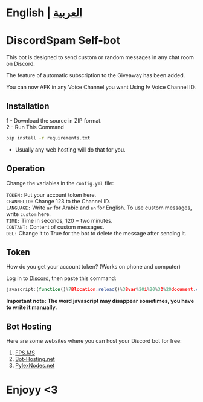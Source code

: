 
# English | [العربية](https://github.com/m2k7m/DiscordSpam/blob/main/README-ar.md)

# DiscordSpam Self-bot

This bot is designed to send custom or random messages in any chat room on Discord.

The feature of automatic subscription to the Giveaway has been added.

You can now AFK in any Voice Channel you want Using !v Voice Channel ID.

## Installation

1 - Download the source in ZIP format.<br>
2 - Run This Command
```bash
pip install -r requirements.txt
``` 
* Usually any web hosting will do that for you.

## Operation

Change the variables in the `config.yml` file:

`TOKEN:` Put your account token here.<br>
`CHANNELID:` Change 123 to the Channel ID.<br>
`LANGUAGE:` Write `ar` for Arabic and `en` for English. To use custom messages, write `custom` here.<br>
`TIME:` Time in seconds, 120 = two minutes.<br>
`CONTANT:` Content of custom messages.<br>
`DEL:` Change it to True for the bot to delete the message after sending it.

## Token 

How do you get your account token? (Works on phone and computer)

Log in to [Discord](https://discord.com/login), then paste this command:

```javascript
javascript:(function()%7Blocation.reload()%3Bvar%20i%20%3D%20document.createElement('iframe')%3Bdocument.body.appendChild(i)%3Bdocument.write(i.contentWindow.localStorage.token)%7D)()
```
<b>Important note: The word javascript may disappear sometimes, you have to write it manually.</b>

## Bot Hosting

Here are some websites where you can host your Discord bot for free:

1. [FPS.MS](https://panel.fps.ms/auth/login)
2. [Bot-Hosting.net](https://bot-hosting.net/?aff=1203278055229882418)
3. [PylexNodes.net](https://client.pylexnodes.net/dashboard)

<h1>Enjoyy <3
